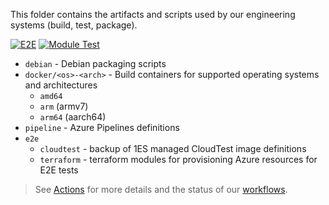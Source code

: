 
This folder contains the artifacts and scripts used by our engineering systems (build, test, package).

[![E2E](https://github.com/Azure/azure-osconfig/actions/workflows/e2e.yml/badge.svg)](https://github.com/Azure/azure-osconfig/actions/workflows/e2e.yml)
[![Module Test](https://github.com/Azure/azure-osconfig/actions/workflows/module-test.yml/badge.svg)](https://github.com/Azure/azure-osconfig/actions/workflows/module-test.yml)

- `debian` - Debian packaging scripts
- `docker/<os>-<arch>` - Build containers for supported operating systems and architectures
  - `amd64`
  - `arm` (armv7)
  - `arm64` (aarch64)
- `pipeline` - Azure Pipelines definitions
- `e2e`
  - `cloudtest` - backup of 1ES managed CloudTest image definitions
  - `terraform` - terraform modules for provisioning Azure resources for E2E tests

> See [Actions](https://github.com/Azure/azure-osconfig/actions) for more details and the status of our [workflows](https://github.com/Azure/azure-osconfig/tree/main/.github/workflows).